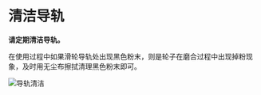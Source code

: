 # 清洁导轨

**请定期清洁导轨。**

在使用过程中如果滑轮导轨处出现黑色粉末，则是轮子在磨合过程中出现掉粉现象，及时用无尘布擦拭清理黑色粉末即可。

![导轨清洁](http://wiki-toocaa.oss-cn-hongkong.aliyuncs.com/%E5%AF%BC%E8%BD%A8%E6%B8%85%E6%B4%81.jpg)

